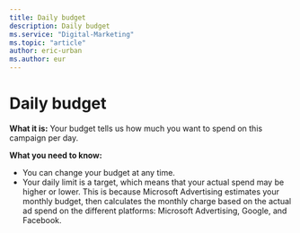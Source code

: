 ```yaml
---
title: Daily budget
description: Daily budget
ms.service: "Digital-Marketing"
ms.topic: "article"
author: eric-urban
ms.author: eur
---
```


# Daily budget

**What it is:**     Your budget tells us how much you want to spend on this campaign per day.

**What you need to know:**
- You can change your budget at any time.
- Your daily limit is a target, which means that your actual spend may be higher or lower. This is because Microsoft Advertising estimates your monthly budget, then calculates the monthly charge based on the actual ad spend on the different platforms: Microsoft Advertising, Google, and Facebook.



